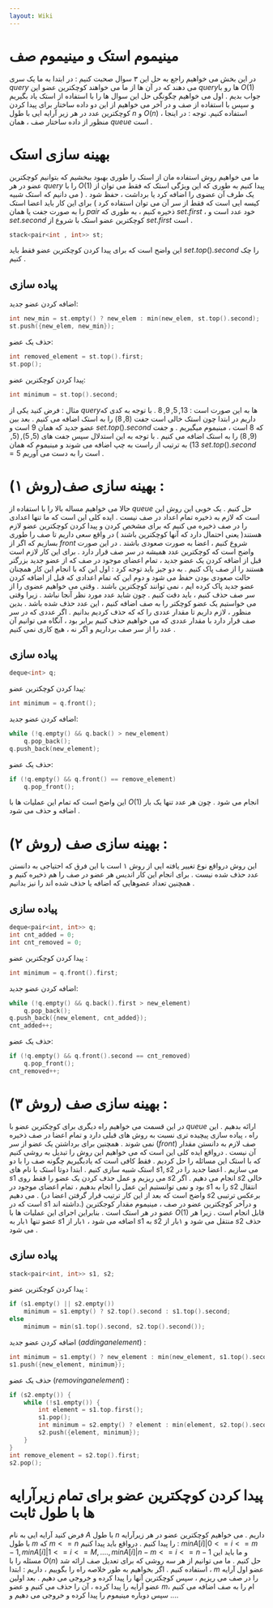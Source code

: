 ```yaml
---
layout: Wiki
---
```


# مینیموم استک و مینیموم صف
در این بخش می خواهیم راجع به حل این ۳ سوال صحبت کنیم : در ابتدا به ما یک سری $query$ می دهند که در آن ها از ما می خواهند کوچکترین عضو این $query$ها رو با $O(1)$ جواب بدیم . اول می خواهیم چگونگی حل این سوال ها را با استفاده از استک یاد بگیریم و سپس با استفاده از صف و در آخر می خواهیم از این دو داده ساختار برای پیدا کردن کوچکترین عدد در هر زیر آرایه ایی با طول $n$ و $O(n)$ ، استفاده کنیم.
توجه : در اینجا منظور از داده ساختار صف ، همان $queue$ است .

# بهینه سازی استک
ما می خواهیم روش استفاده مان از استک را طوری بهبود ببخشیم که بتوانیم کوچکترین عضو در هر $query$ را با $O(1)$ پیدا کنیم به طوری که این ویژگی استک که فقط می توان از یک طرف آن عضوی را اضافه کرد یا برداشت ، حفظ شود . ( می دانیم که استک شبیه کیسه ایی است که فقط از سر آن می توان استفاده کرد ) برای این کار باید اعضا استک را به صورت جفت یا همان $pair$ ذخیره کنیم ، به طوری که $set.first$ ، خود عدد است و $set.second$ کوچکترین عضو استک با شروع از $set.first$ است . 

```C++
stack<pair<int , int>> st;
```
این واضح است که برای پیدا کردن کوچکترین عضو فقط باید $set.top().second$ را چک کنیم .
## پیاده سازی
اضافه کردن عضو جدید:

```C++
int new_min = st.empty() ? new_elem : min(new_elem, st.top().second);
st.push({new_elem, new_min});
```
حذف یک عضو:

```C++
int removed_element = st.top().first;
st.pop();
```
پیدا کردن کوچکترین عضو:

```C++
int minimum = st.top().second;
```

مثال : فرض کنید یکی از $query$ها به این صورت است : ${13 , 5 , 9 , 8}$ . با توجه به کدی که داریم در ابتدا چون استک خالی است جفت 
$(8 , 8)$ را به استک اضافه می کنیم . بعد بین عضو جدید که همان $9$ است و $set.top().second$ که $8$ است ، مینیموم میگیریم . و جفت
$(9 , 8)$ را به استک اضافه می کنیم . با توجه به این استدلال سپس جفت های $(5 , 5) , (5 , 13)$ به ترتیب از راست به چپ اضافه می شوند و مینیموم که همان $set.top().second = 5$ است را به دست می آوریم .  

# بهینه سازی صف(روش ۱) :
حالا می خواهیم مساله بالا را با استفاده از $queue$ حل کنیم . یک خوبی این روش این است که لازم به ذخیره تمام اعداد در صف نیست . ایده کلی این است که ما تنها اعدادی را در صف ذخیره می کنیم که برای مشخص کردن و پیدا کردن کوچکترین عضو لازم هستند( یعنی احتمال دارد که آنها کوچکترین باشند ) در واقع سعی داریم تا صف را طوری بسازیم که اگر از $front$ شروع کنیم ، اعضا به صورت صعودی باشند . در این صورت واضح است که کوچکترین عدد همیشه در سر صف قرار دارد . برای این کار لازم است قبل از اضاقه کردن یک عضو جدید ، تمام اعضای موجود در صف که از عضو جدید بزرگتر هستند را از صف پاک کنیم . به دو جیز باید توجه کرد : اول این که با انجام این کار همچنان حالت صعودی بودن حفظ می شود و دوم این که تمام اعدادی که قبل از اضافه کردن عضو جدید پاک کرده ایم ، نمی توانند کوچکترین باشند . وقتی می خواهیم عضوی را از سر صف حذف کنیم ، باید دقت کنیم . چون شاید عدد مورد نظر آنجا نباشد . زیرا وقتی می خواستیم یک عضو کوچکتر را به صف اضافه کنیم ، این عدد حذف شده باشد . بدین منظور ، لازم داریم تا مقدار عددی را که که حذف کردیم بدانیم . اگر عددی که در سر صف قرار دارد با مقدار عددی که می خواهیم حذف کنیم برابر بود ، آنگاه می توانیم آن عدد را از سر صف برداریم و اگر نه ، هیچ کاری نمی کنیم .
## پیاده سازی
```C++
deque<int> q;
```

پیدا کردن کوچکترین عضو:

```C++
int minimum = q.front();
```
اضافه کردن عضو جدید:

```C++
while (!q.empty() && q.back() > new_element)
    q.pop_back();
q.push_back(new_element);
```

حذف یک عضو:

```C++
if (!q.empty() && q.front() == remove_element)
    q.pop_front();
```

این واضح است که تمام این عملیات ها با $O(1)$ انجام می شود . چون هر عدد تنها یک بار اضافه و حذف می شود .

# بهینه سازی صف (روش ۲) :
این روش درواقع نوع تغییر یافته ایی از روش ۱ است با این فرق که احتیاجی به دانستن عدد حذف شده نیست . برای انجام این کار اندیس هر عضو در صف را هم ذخیره کنیم و همچنین تعداد عضوهایی که اضافه یا حذف شده اند را نیز بدانیم . 
## پیاده سازی
```C++
deque<pair<int, int>> q;
int cnt_added = 0;
int cnt_removed = 0;
```

پیدا کردن کوچکترین عضو :

```C++
int minimum = q.front().first;
```

اضافه کردن عضو جدید:

```C++
while (!q.empty() && q.back().first > new_element)
    q.pop_back();
q.push_back({new_element, cnt_added});
cnt_added++;
```

حذف یک عضو:

```C++
if (!q.empty() && q.front().second == cnt_removed) 
    q.pop_front();
cnt_removed++;
```

# بهینه سازی صف (روش ۳) :
در این قسمت می خواهیم راه دیگری برای کوچکترین عضو با $queue$ ارائه بدهیم . این راه ، پیاده سازی پیچیده تری نسبت به روش های قبلی دارد و تمام اعضا در صف ذخیره نمی شوند . همچنین برای برداشتن یک عضو از سر $(front)$ صف لازم به دانستن مقدار آن نیست . 
درواقع ایده کلی این است که می خواهیم این روش را تبدیل به روشی کنیم که با استک این مسائله را حل کردیم . فقط کافی است که یادبگیریم چگونه صف را با دو استک شبیه سازی کنیم . ابتدا دوتا استک با نام های $s1 , s2$ می سازیم . اعضا جدید را در $s1$ می ریزیم و عمل حذف کردن یک عضو را فقط روی $s2$ انجام می دهیم . اگر $s2$ خالی بود و نمی توانستیم این عمل را انجام بدهیم ، تمام اعضای موجود در $s1$ را به $s2$ انتقال می دهیم . (واضح است که بعد از این کار ترتیب قرار گرفتن اعضا در $s2$ برعکس ترتیبی است که در $s1$ داشته اند.) و درآخر کوچکترین عضو در صف ، مینیموم مقدار کوجکترین عضو در هر استک است . بنابراین اجرای این عملیات ها با $O(1)$ قابل انجام است . زیرا هر عضو تنها ۱بار به $s1$ اضافه می شود ، ۱بار از $s1$ به $s2$ منتقل می شود و ۱بار از $s2$ حذف می شود . 

## پیاده سازی

```C++
stack<pair<int, int>> s1, s2;
```

پیدا کردن کوچکترین عضو :

```C++
if (s1.empty() || s2.empty()) 
    minimum = s1.empty() ? s2.top().second : s1.top().second;
else
    minimum = min(s1.top().second, s2.top().second());
```

اضافه کردن عضو جدید $(adding an element)$ :

```C++
int minimum = s1.empty() ? new_element : min(new_element, s1.top().second);
s1.push({new_element, minimum});
```


حذف یک عضو $(removing an element)$ :

```C++
if (s2.empty()) {
    while (!s1.empty()) {
        int element = s1.top.first();
        s1.pop();
        int minimum = s2.empty() ? element : min(element, s2.top().second);
        s2.push({element, minimum});
    }
}
int remove_element = s2.top().first;
s2.pop();
```

# پیدا کردن کوچکترین عضو برای تمام زیرآرایه ها با طول ثابت 
فرض کنید آرایه ایی به نام $A$ با طول $n$ داریم . می خواهیم کوچکترین عضو در هر زیرآرایه با طول $m$ که $m <= n$ را پیدا کنیم . درواقع باید پیدا کنیم : 
$min A[i] | 0 <= i <= m - 1 , min A[i] | 1 <= i <= M , .... , min A[i] | n - m <= i <= n - 1$
و ما باید این مسئله را با $O(n)$ حل کنیم . 
ما می توانیم از هر سه روشی که برای تعدیل صف ارائه شد ، استفاده کنیم . اگر بخواهیم به طور خلاصه راه را بگوییم ، داریم : ابتدا $m$ عضو اول آرایه را در صف می ریزیم ، سپس کوچکترین آنها را پیدا کرده و خروجی می دهیم . بعد اولین عضو آرایه را پیدا کرده ، آن را حذف می کنیم و عضو $m$ام را به صف اضافه می کنیم ، سپس دوباره مینیموم را پیدا کرده و خروجی می دهیم و ....
